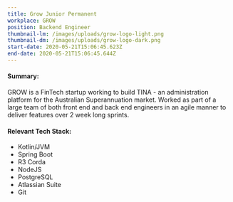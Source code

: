 ```yaml
---
title: Grow Junior Permanent
workplace: GROW
position: Backend Engineer
thumbnail-lm: /images/uploads/grow-logo-light.png
thumbnail-dm: /images/uploads/grow-logo-dark.png
start-date: 2020-05-21T15:06:45.623Z
end-date: 2020-05-21T15:06:45.644Z
---
```

#### Summary:

GROW is a FinTech startup working to build TINA - an administration platform for the Australian Superannuation market. Worked as part of a large team of both front end and back end engineers in an agile manner to deliver features over 2 week long sprints.

#### Relevant Tech Stack:

* Kotlin/JVM
* Spring Boot
* R3 Corda
* NodeJS
* PostgreSQL
* Atlassian Suite
* Git